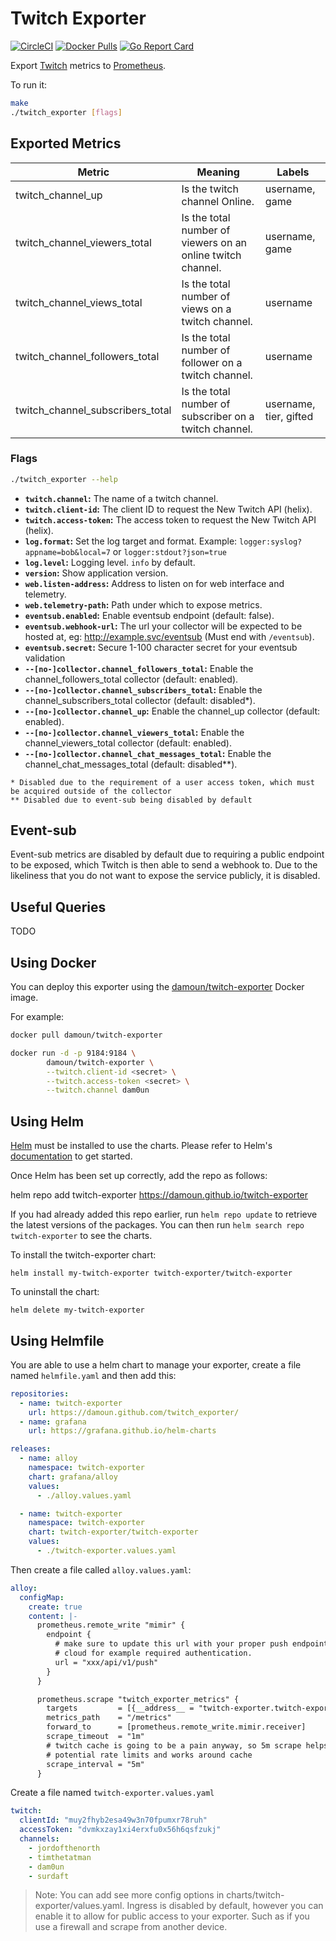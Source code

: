 # Twitch Exporter

[![CircleCI](https://circleci.com/gh/damoun/twitch_exporter/tree/master.svg?style=shield)][circleci]
[![Docker Pulls](https://img.shields.io/docker/pulls/damoun/twitch-exporter.svg?maxAge=604800)][hub]
[![Go Report Card](https://goreportcard.com/badge/github.com/damoun/twitch_exporter)][goreportcard]

Export [Twitch](https://dev.twitch.tv/docs/api/reference) metrics to [Prometheus](https://github.com/prometheus/prometheus).

To run it:

```bash
make
./twitch_exporter [flags]
```

## Exported Metrics

| Metric | Meaning | Labels |
| ------ | ------- | ------ |
| twitch_channel_up | Is the twitch channel Online. | username, game |
| twitch_channel_viewers_total | Is the total number of viewers on an online twitch channel. | username, game |
| twitch_channel_views_total | Is the total number of views on a twitch channel. | username |
| twitch_channel_followers_total | Is the total number of follower on a twitch channel. | username |
| twitch_channel_subscribers_total | Is the total number of subscriber on a twitch channel. | username, tier, gifted |

### Flags

```bash
./twitch_exporter --help
```

* __`twitch.channel`:__ The name of a twitch channel.
* __`twitch.client-id`:__ The client ID to request the New Twitch API (helix).
* __`twitch.access-token`:__ The access token to request the New Twitch API (helix).
* __`log.format`:__ Set the log target and format. Example: `logger:syslog?appname=bob&local=7`
    or `logger:stdout?json=true`
* __`log.level`:__ Logging level. `info` by default.
* __`version`:__ Show application version.
* __`web.listen-address`:__ Address to listen on for web interface and telemetry.
* __`web.telemetry-path`:__ Path under which to expose metrics.
* __`eventsub.enabled`:__ Enable eventsub endpoint (default: false).
* __`eventsub.webhook-url`:__ The url your collector will be expected to be hosted at, eg: http://example.svc/eventsub (Must end with `/eventsub`).
* __`eventsub.secret`:__ Secure 1-100 character secret for your eventsub validation
* __`--[no-]collector.channel_followers_total`:__ Enable the channel_followers_total collector (default: enabled).
* __`--[no-]collector.channel_subscribers_total`:__ Enable the channel_subscribers_total collector (default: disabled*).
* __`--[no-]collector.channel_up`:__ Enable the channel_up collector (default: enabled).
* __`--[no-]collector.channel_viewers_total`:__ Enable the channel_viewers_total collector (default: enabled).
* __`--[no-]collector.channel_chat_messages_total`:__ Enable the channel_chat_messages_total (default: disabled**).

```
* Disabled due to the requirement of a user access token, which must be acquired outside of the collector
** Disabled due to event-sub being disabled by default
```

## Event-sub

Event-sub metrics are disabled by default due to requiring a public endpoint to be exposed, which Twitch is then able to send
a webhook to. Due to the likeliness that you do not want to expose the service publicly, it is disabled.

## Useful Queries

TODO

## Using Docker

You can deploy this exporter using the [damoun/twitch-exporter](https://hub.docker.com/r/damoun/twitch-exporter/) Docker image.

For example:

```bash
docker pull damoun/twitch-exporter

docker run -d -p 9184:9184 \
        damoun/twitch-exporter \
        --twitch.client-id <secret> \
        --twitch.access-token <secret> \
        --twitch.channel dam0un
```

## Using Helm
[Helm](https://helm.sh) must be installed to use the charts.  Please refer to
Helm's [documentation](https://helm.sh/docs) to get started.

Once Helm has been set up correctly, add the repo as follows:

  helm repo add twitch-exporter https://damoun.github.io/twitch-exporter

If you had already added this repo earlier, run `helm repo update` to retrieve
the latest versions of the packages.  You can then run `helm search repo
twitch-exporter` to see the charts.

To install the twitch-exporter chart:

    helm install my-twitch-exporter twitch-exporter/twitch-exporter

To uninstall the chart:

    helm delete my-twitch-exporter

## Using Helmfile
You are able to use a helm chart to manage your exporter, create a file named
`helmfile.yaml` and then add this:

```yaml
repositories:
  - name: twitch-exporter
    url: https://damoun.github.com/twitch_exporter/
  - name: grafana
    url: https://grafana.github.io/helm-charts

releases:
  - name: alloy
    namespace: twitch-exporter
    chart: grafana/alloy
    values:
      - ./alloy.values.yaml

  - name: twitch-exporter
    namespace: twitch-exporter
    chart: twitch-exporter/twitch-exporter
    values:
      - ./twitch-exporter.values.yaml
```

Then create a file called `alloy.values.yaml`:
```yaml
alloy:
  configMap:
    create: true
    content: |-
      prometheus.remote_write "mimir" {
        endpoint {
          # make sure to update this url with your proper push endpoint info,
          # cloud for example required authentication.
          url = "xxx/api/v1/push"
        }
      }

      prometheus.scrape "twitch_exporter_metrics" {
        targets         = [{__address__ = "twitch-exporter.twitch-exporter.svc:9184"}]
        metrics_path    = "/metrics"
        forward_to      = [prometheus.remote_write.mimir.receiver]
        scrape_timeout  = "1m"
        # twitch cache is going to be a pain anyway, so 5m scrape helps with any
        # potential rate limits and works around cache
        scrape_interval = "5m"
      }
```

Create a file named `twitch-exporter.values.yaml`
```yaml
twitch:
  clientId: "muy2fhyb2esa49w3n70fpumxr78ruh"
  accessToken: "dvmkxzay1xi4erxfu0x56h6qsfzukj"
  channels:
    - jordofthenorth
    - timthetatman
    - dam0un
    - surdaft
```

> Note: You can add see more config options in charts/twitch-exporter/values.yaml.
> Ingress is disabled by default, however you can enable it to allow for public
> access to your exporter. Such as if you use a firewall and scrape from another
> device.

[circleci]: https://circleci.com/gh/damoun/twitch_exporter
[hub]: https://hub.docker.com/r/damoun/twitch-exporter/
[goreportcard]: https://goreportcard.com/report/github.com/damoun/twitch_exporter
